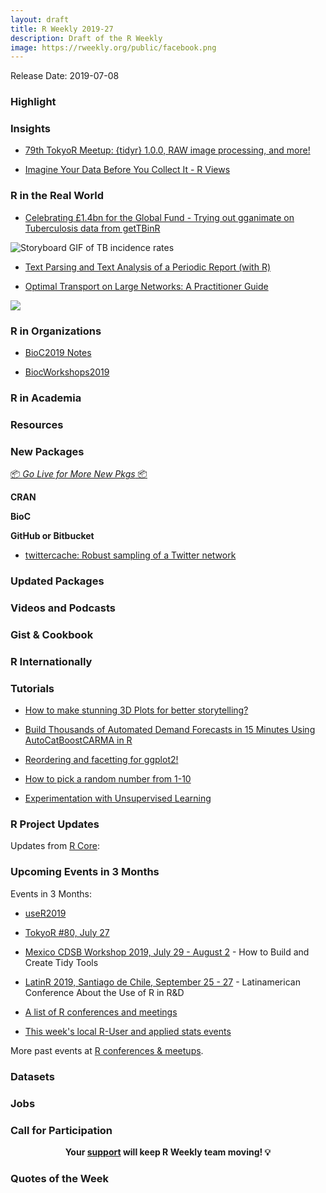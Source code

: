 ```yaml
---
layout: draft
title: R Weekly 2019-27
description: Draft of the R Weekly
image: https://rweekly.org/public/facebook.png
---
```


Release Date: 2019-07-08

###  Highlight



### Insights

+ [79th TokyoR Meetup: {tidyr} 1.0.0, RAW image processing, and more!](https://ryo-n7.github.io/2019-07-05-tokyoR-79-roundup/)

+ [Imagine Your Data Before You Collect It - R Views](https://rviews.rstudio.com/2019/07/01/imagine-your-data-before-you-collect-it/)

### R in the Real World

+ [Celebrating £1.4bn for the Global Fund - Trying out gganimate on Tuberculosis data from getTBinR](https://www.samabbott.co.uk/post/tb-gifs/) 

![Storyboard GIF of TB incidence rates](https://raw.githubusercontent.com/seabbs/seabbs.github.io/sources/static/img/getTBinR/storyboard-gif.gif)

+ [Text Parsing and Text Analysis of a Periodic Report (with R)](https://tonyelhabr.rbind.io/post/text-parsing-analysis-periodic-report/)

+ [Optimal Transport on Large Networks: A Practitioner Guide](https://optimalnetwork.github.io/)

![](https://f.hypotheses.org/wp-content/blogs.dir/253/files/2019/07/RankingMaternityWards.png)


###  R in Organizations

+ [BioC2019 Notes](https://docs.google.com/document/d/1ylziUypDwwuKKC3J5_6KaW-OJVxs_gu1x6LjJOQ6olk/edit#heading=h.37s3ufw76jth)

+ [BiocWorkshops2019](https://github.com/Bioconductor/BiocWorkshops2019)

###  R in Academia



###  Resources




###  New Packages

<p class="added-hostname"><a href="https://rweekly.org/live" target="_blank" class="externalLink">📦 <i>Go Live for More New Pkgs</i> 📦</a></p>

**CRAN**




**BioC**



**GitHub or Bitbucket**

+ [twittercache: Robust sampling of a Twitter network](https://github.com/alexpghayes/twittercache)


### Updated Packages



###  Videos and Podcasts



### Gist & Cookbook



### R Internationally



###  Tutorials

+ [How to make stunning 3D Plots for better storytelling?](https://towardsdatascience.com/how-to-make-stunning-3d-plots-for-better-storytelling-5c93aec80503)

+ [Build Thousands of Automated Demand Forecasts in 15 Minutes Using AutoCatBoostCARMA in R](https://www.remixinstitute.com/blog/automated-demand-forecasts-using-autocatboostcarma-in-r)

+ [Reordering and facetting for ggplot2!](https://juliasilge.com/blog/reorder-within/)

+ [How to pick a random number from 1-10](https://torvaney.github.io/projects/human-rng)

+ [Experimentation with Unsupervised Learning](https://r-house.netlify.com/2019/07/04/experimentation-with-unsupervised-learning/)

<!--<div class="post-more-begi
n></div><div class="post-more-end"></div>-->

###  R Project Updates

Updates from [R Core](http://developer.r-project.org/blosxom.cgi/R-devel/NEWS):


###  Upcoming Events in 3 Months

Events in 3 Months:

+ [useR2019](http://www.user2019.fr/)

+ [TokyoR #80, July 27](https://tokyor.connpass.com/)

+ [Mexico CDSB Workshop 2019, July 29 - August 2](https://comunidadbioinfo.github.io/post/building-tidy-tools-cdsb-runconf-2019/) - How to Build and Create Tidy Tools

+ [LatinR 2019, Santiago de Chile, September 25 - 27](http://latin-r.com) - Latinamerican Conference About the Use of R in R&D

+ [A list of R conferences and meetings](https://jumpingrivers.github.io/meetingsR/events.html)

+ [This week's local R-User and applied stats events](https://community.rstudio.com/c/irl)


More past events at [R conferences & meetups](https://conf.rweekly.org).


### Datasets

### Jobs




###  Call for Participation


<p class="hide-support added-hostname support-rweekly" style="text-align: center;font-weight: bold;">Your <a class="non-visited externalLink" href="https://www.patreon.com/rweekly" onclick="pas(this)">support</a> will keep R Weekly team moving! 💡</p>

###  Quotes of the Week

